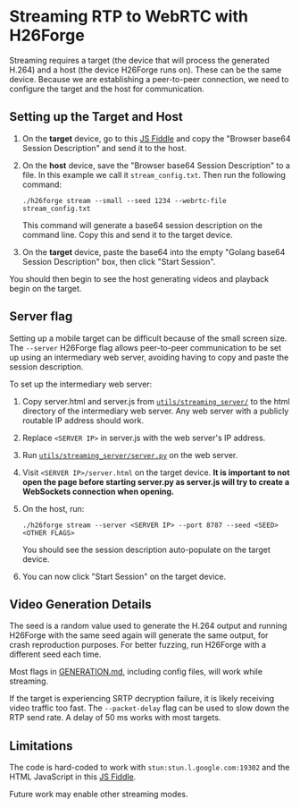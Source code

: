 # Streaming RTP to WebRTC with H26Forge

Streaming requires a target (the device that will process the generated H.264) and a host (the device H26Forge runs on). These can be the same device. Because we are establishing a peer-to-peer connection, we need to configure the target and the host for communication.

## Setting up the Target and Host
1. On the **target** device, go to this [JS Fiddle](https://jsfiddle.net/z7ms3u5r/) and copy the "Browser base64 Session Description" and send it to the host.
2. On the **host** device, save the "Browser base64 Session Description" to a file. In this example we call it `stream_config.txt`. Then run the following command:

    ```./h26forge stream --small --seed 1234 --webrtc-file stream_config.txt```

    This command will generate a base64 session description on the command line. Copy this and send it to the target device.
3. On the **target** device, paste the base64 into the empty "Golang base64 Session Description" box, then click "Start Session".

You should then begin to see the host generating videos and playback begin on the target.

## Server flag

Setting up a mobile target can be difficult because of the small screen size. The `--server` H26Forge flag allows peer-to-peer communication to be set up using an intermediary web server, avoiding having to copy and paste the session description.

To set up the intermediary web server:

1. Copy server.html and server.js from [`utils/streaming_server/`](../utils/streaming_server/) to the html directory of the intermediary web server. Any web server with a publicly routable IP address should work.
2. Replace `<SERVER IP>` in server.js with the web server's IP address.
3. Run [`utils/streaming_server/server.py`](../utils/streaming_server/server.py) on the web server.
4. Visit `<SERVER IP>/server.html` on the target device. **It is important to not open the page before starting server.py as server.js will try to create a WebSockets connection when opening.**
5. On the host, run:

    ```./h26forge stream --server <SERVER IP> --port 8787 --seed <SEED> <OTHER FLAGS>```

    You should see the session description auto-populate on the target device.
6. You can now click "Start Session" on the target device.


## Video Generation Details

The seed is a random value used to generate the H.264 output and running H26Forge with the same seed again will generate the same output, for crash reproduction purposes. For better fuzzing, run H26Forge with a different seed each time.

Most flags in [GENERATION.md](GENERATION.md), including config files, will work while streaming.

If the target is experiencing SRTP decryption failure, it is likely receiving video traffic too fast. The `--packet-delay` flag can be used to slow down the RTP send rate. A delay of 50 ms works with most targets.

## Limitations

The code is hard-coded to work with `stun:stun.l.google.com:19302` and the HTML JavaScript in this [JS Fiddle](https://jsfiddle.net/z7ms3u5r/).

Future work may enable other streaming modes.
